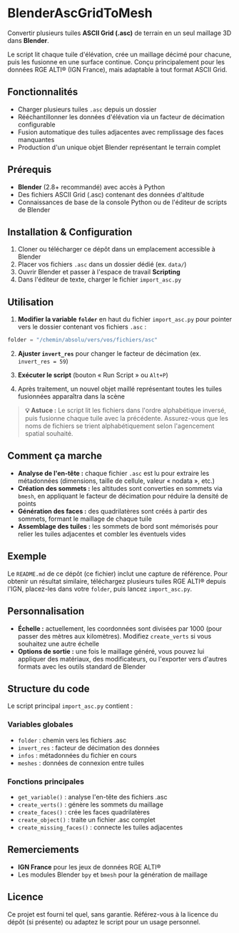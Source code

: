 # BlenderAscGridToMesh

Convertir plusieurs tuiles **ASCII Grid (.asc)** de terrain en un seul maillage 3D dans **Blender**.

Le script lit chaque tuile d'élévation, crée un maillage décimé pour chacune, puis les fusionne en une surface continue. Conçu principalement pour les données RGE ALTI® (IGN France), mais adaptable à tout format ASCII Grid.

## Fonctionnalités

- Charger plusieurs tuiles `.asc` depuis un dossier
- Rééchantillonner les données d'élévation via un facteur de décimation configurable
- Fusion automatique des tuiles adjacentes avec remplissage des faces manquantes
- Production d'un unique objet Blender représentant le terrain complet

## Prérequis

- **Blender** (2.8+ recommandé) avec accès à Python
- Des fichiers ASCII Grid (.asc) contenant des données d'altitude
- Connaissances de base de la console Python ou de l'éditeur de scripts de Blender

## Installation & Configuration

1. Cloner ou télécharger ce dépôt dans un emplacement accessible à Blender
2. Placer vos fichiers `.asc` dans un dossier dédié (ex. `data/`)
3. Ouvrir Blender et passer à l'espace de travail **Scripting**
4. Dans l'éditeur de texte, charger le fichier `import_asc.py`

## Utilisation

1. **Modifier la variable `folder`** en haut du fichier `import_asc.py` pour pointer vers le dossier contenant vos fichiers `.asc` :

```python
folder = "/chemin/absolu/vers/vos/fichiers/asc"
```

2. **Ajuster `invert_res`** pour changer le facteur de décimation (ex. `invert_res = 59`)

3. **Exécuter le script** (bouton « Run Script » ou `Alt+P`)

4. Après traitement, un nouvel objet maillé représentant toutes les tuiles fusionnées apparaîtra dans la scène

> **💡 Astuce :** Le script lit les fichiers dans l'ordre alphabétique inversé, puis fusionne chaque tuile avec la précédente. Assurez-vous que les noms de fichiers se trient alphabétiquement selon l'agencement spatial souhaité.

## Comment ça marche

- **Analyse de l'en-tête :** chaque fichier `.asc` est lu pour extraire les métadonnées (dimensions, taille de cellule, valeur « nodata », etc.)
- **Création des sommets :** les altitudes sont converties en sommets via `bmesh`, en appliquant le facteur de décimation pour réduire la densité de points
- **Génération des faces :** des quadrilatères sont créés à partir des sommets, formant le maillage de chaque tuile
- **Assemblage des tuiles :** les sommets de bord sont mémorisés pour relier les tuiles adjacentes et combler les éventuels vides

## Exemple

Le `README.md` de ce dépôt (ce fichier) inclut une capture de référence. Pour obtenir un résultat similaire, téléchargez plusieurs tuiles RGE ALTI® depuis l'IGN, placez-les dans votre `folder`, puis lancez `import_asc.py`.

## Personnalisation

- **Échelle :** actuellement, les coordonnées sont divisées par 1000 (pour passer des mètres aux kilomètres). Modifiez `create_verts` si vous souhaitez une autre échelle
- **Options de sortie :** une fois le maillage généré, vous pouvez lui appliquer des matériaux, des modificateurs, ou l'exporter vers d'autres formats avec les outils standard de Blender

## Structure du code

Le script principal `import_asc.py` contient :

### Variables globales
- `folder` : chemin vers les fichiers .asc
- `invert_res` : facteur de décimation des données
- `infos` : métadonnées du fichier en cours
- `meshes` : données de connexion entre tuiles

### Fonctions principales
- `get_variable()` : analyse l'en-tête des fichiers .asc
- `create_verts()` : génère les sommets du maillage
- `create_faces()` : crée les faces quadrilatères
- `create_object()` : traite un fichier .asc complet
- `create_missing_faces()` : connecte les tuiles adjacentes

## Remerciements

- **IGN France** pour les jeux de données RGE ALTI®
- Les modules Blender `bpy` et `bmesh` pour la génération de maillage

## Licence

Ce projet est fourni tel quel, sans garantie. Référez-vous à la licence du dépôt (si présente) ou adaptez le script pour un usage personnel.